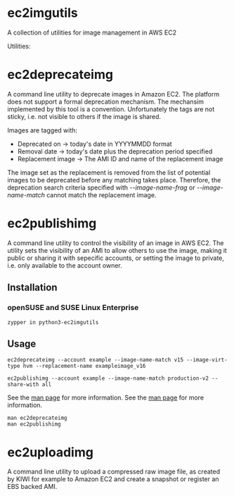 ec2imgutils
===========

A collection of utilities for image management in AWS EC2

Utilities:

# ec2deprecateimg

A command line utility to deprecate images in Amazon EC2. The platform does
not support a formal deprecation mechanism. The mechansim implemented by this
tool is a convention. Unfortunately the tags are not sticky, i.e. not visible
to others if the image is shared.

Images are tagged with:

- Deprecated on -> today's date in YYYYMMDD format
- Removal date -> today's date plus the deprecation period specified
- Replacement image -> The AMI ID and name of the replacement image

The image set as the replacement is removed from the list of potential
images to be deprecated before any matching takes place. Therefore, the
deprecation search criteria specified with _--image-name-frag_ or
_--image-name-match_ cannot match the replacement image.


# ec2publishimg

A command line utility to control the visibility of an image in AWS EC2.
The utility sets the visibility of an AMI to allow others to use the
image, making it public or sharing it with sepecific accounts, or setting
the image to private, i.e. only available to the account owner.


## Installation

### openSUSE and SUSE Linux Enterprise

```
zypper in python3-ec2imgutils
```


## Usage

```
ec2deprecateimg --account example --image-name-match v15 --image-virt-type hvm --replacement-name exampleimage_v16

ec2publishimg --account example --image-name-match production-v2 --share-with all
```


See the [man page](man/man1/ec2deprecateimg.1) for more information.
See the [man page](man/man1/ec2publishimg.1) for more information.

```
man ec2deprecateimg
man ec2publishimg
```

ec2uploadimg
============

A command line utility to upload a compressed raw image file, as created by
KIWI for example to Amazon EC2 and create a snapshot or register an EBS
backed AMI.

